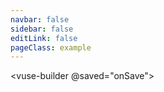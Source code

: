 ```yaml
---
navbar: false
sidebar: false
editLink: false
pageClass: example
---
```


<vuse-builder @saved="onSave"></vuse-builder>

<script>
export default {
  methods: {
    onSave (vuse) {
      vuse.export('preview');
    }
  }
}
</script>

<style>
.example .content {
  padding: 0 !important;
  margin: 0 !important;
  max-width: 100% !important;
}
.example .page {
  padding: 0 !important;
}
.example .content > *:first-child {
  margin: 0 !important;
}
.example .page-edit {
 display: none !important;
}
</style>
